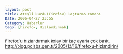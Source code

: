 ```yaml
---
layout: post
title: Ateşli kurdu(Firefox) koşturma zamanı
Date: 2006-04-27 23:55
Category: Haberler
tags: [Firefox, Hızlandırmak]
---
```


Firefox'u hızlandırmak kolay bir kaç ayarla çok basit.
http://blog.pclabs.gen.tr/2005/12/16/firefoxu-hizlandirin/